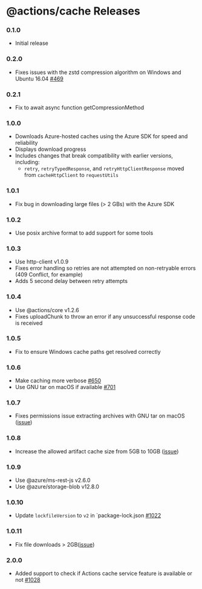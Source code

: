 # @actions/cache Releases

### 0.1.0

- Initial release

### 0.2.0
- Fixes issues with the zstd compression algorithm on Windows and Ubuntu 16.04 [#469](https://github.com/actions/toolkit/pull/469)

### 0.2.1
- Fix to await async function getCompressionMethod

### 1.0.0
- Downloads Azure-hosted caches using the Azure SDK for speed and reliability
- Displays download progress
- Includes changes that break compatibility with earlier versions, including:
  - `retry`, `retryTypedResponse`, and `retryHttpClientResponse` moved from `cacheHttpClient` to `requestUtils`

### 1.0.1
- Fix bug in downloading large files (> 2 GBs) with the Azure SDK

### 1.0.2
- Use posix archive format to add support for some tools

### 1.0.3
- Use http-client v1.0.9
- Fixes error handling so retries are not attempted on non-retryable errors (409 Conflict, for example)
- Adds 5 second delay between retry attempts

### 1.0.4
- Use @actions/core v1.2.6
- Fixes uploadChunk to throw an error if any unsuccessful response code is received

### 1.0.5
- Fix to ensure Windows cache paths get resolved correctly

### 1.0.6
- Make caching more verbose [#650](https://github.com/actions/toolkit/pull/650)
- Use GNU tar on macOS if available [#701](https://github.com/actions/toolkit/pull/701)

### 1.0.7
- Fixes permissions issue extracting archives with GNU tar on macOS ([issue](https://github.com/actions/cache/issues/527))

### 1.0.8
- Increase the allowed artifact cache size from 5GB to 10GB ([issue](https://github.com/actions/cache/discussions/497))

### 1.0.9
  - Use @azure/ms-rest-js v2.6.0
  - Use @azure/storage-blob v12.8.0

### 1.0.10
- Update `lockfileVersion` to `v2` in `package-lock.json [#1022](https://github.com/actions/toolkit/pull/1022)

### 1.0.11
- Fix file downloads > 2GB([issue](https://github.com/actions/cache/issues/773))

### 2.0.0
- Added support to check if Actions cache service feature is available or not [#1028](https://github.com/actions/toolkit/pull/1028)
